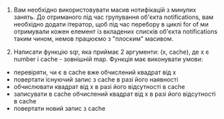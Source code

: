 1. Вам необхідно використовувати масив нотифікацій з минулих занять. 
До отриманого під час групування об'єкта notifications, вам необхідно додати ітератор, 
щоб під час перебору в циклі for of ми отримували кожен елемент із вкладених списків об'єкта 
notifications таким чином, немов працюємо з "плоским" масивом.

2. Написати функцію sqr, яка приймає 2 аргументи: (x, cache), де x є number і cache - зовнішній map.
   Функція має виконувати умови:
- перевіряти, чи є в cache вже обчислений квадрат від х
- повертати існуючий запис з cache в разі його наявності
- обчислювати квадрат від х в разі його відсутності в cache
- записувати в cache обчислений квадрат від х в разі його відсутності в cache
- повертати новий запис з cache


